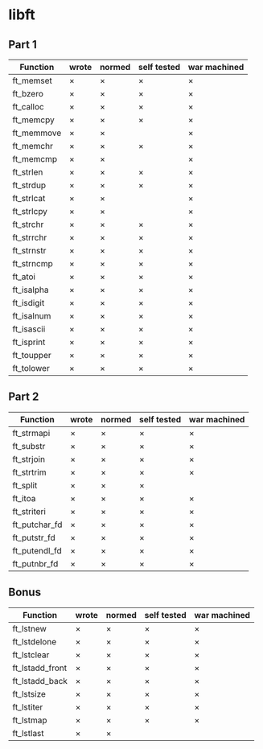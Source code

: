 # libft


## Part 1
|Function|wrote|normed|self tested|war machined|
|--------|-----|------|-----------|------------|
|ft\_memset|×|×|×|×|
|ft\_bzero|×|×|×|×|
|ft\_calloc|×|×|×|×|
|ft\_memcpy|×|×|×|×|
|ft\_memmove|×|×||×|
|ft\_memchr|×|×|×|×|
|ft\_memcmp|×|×||×|
|ft\_strlen|×|×|×|×|
|ft\_strdup|×|×|×|×|
|ft\_strlcat|×|×||×|
|ft\_strlcpy|×|×||×|
|ft\_strchr|×|×|×|×|
|ft\_strrchr|×|×|×|×|
|ft\_strnstr|×|×|×|×|
|ft\_strncmp|×|×|×|×|
|ft\_atoi|×|×|×|×|
|ft\_isalpha|×|×|×|×|
|ft\_isdigit|×|×|×|×|
|ft\_isalnum|×|×|×|×|
|ft\_isascii|×|×|×|×|
|ft\_isprint|×|×|×|×|
|ft\_toupper|×|×|×|×|
|ft\_tolower|×|×|×|×|

## Part 2
|Function|wrote|normed|self tested|war machined|
|--------|-----|------|-----------|------------|
|ft\_strmapi|×|×|×|×|
|ft\_substr|×|×|×|×|
|ft\_strjoin|×|×|×|×|
|ft\_strtrim|×|×|×|×|
|ft\_split|×|×|×||
|ft\_itoa|×|×|×|×|
|ft\_striteri|×|×|×|×|
|ft\_putchar\_fd|×|×|×|×|
|ft\_putstr\_fd|×|×|×|×|
|ft\_putendl\_fd|×|×|×|×|
|ft\_putnbr\_fd|×|×|×|×|

## Bonus
|Function|wrote|normed|self tested|war machined|
|--------|-----|------|-----------|------------|
|ft\_lstnew|×|×|×|×|
|ft\_lstdelone|×|×|×|×|
|ft\_lstclear|×|×|×|×|
|ft\_lstadd\_front|×|×|×|×|
|ft\_lstadd\_back|×|×|×|×|
|ft\_lstsize|×|×|×|×|
|ft\_lstiter|×|×|×|×|
|ft\_lstmap|×|×|×|×|
|ft\_lstlast|×|×|||
